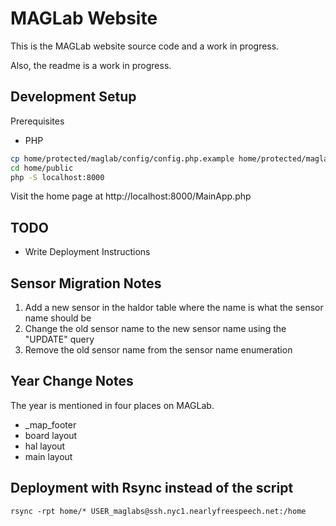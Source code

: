 # MAGLab Website
This is the MAGLab website source code and a work in progress.

Also, the readme is a work in progress.

## Development Setup

Prerequisites
* PHP

```bash
cp home/protected/maglab/config/config.php.example home/protected/maglab/config/config.php
cd home/public
php -S localhost:8000
```

Visit the home page at http://localhost:8000/MainApp.php

## TODO
* Write Deployment Instructions

## Sensor Migration Notes
1. Add a new sensor in the haldor table where the name is what the sensor name should be
2. Change the old sensor name to the new sensor name using the "UPDATE" query
3. Remove the old sensor name from the sensor name enumeration

## Year Change Notes
The year is mentioned in four places on MAGLab.
* _map_footer
* board layout
* hal layout
* main layout 

## Deployment with Rsync instead of the script

`rsync -rpt home/* USER_maglabs@ssh.nyc1.nearlyfreespeech.net:/home`
